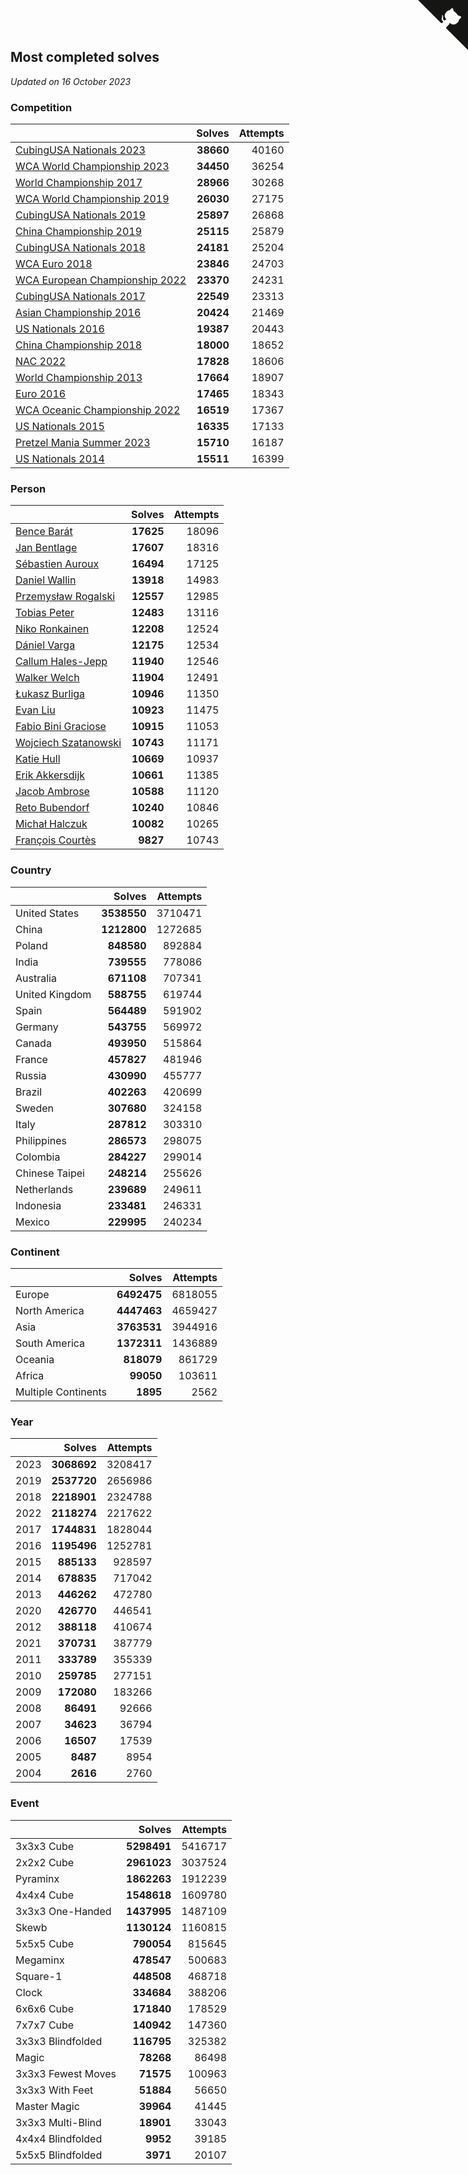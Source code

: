 ## Most completed solves

*Updated on 16 October 2023*


### Competition

|  | Solves | Attempts |
| :--- | ---: | ---: |
| [CubingUSA Nationals 2023](https://www.worldcubeassociation.org/competitions/CubingUSANationals2023) | **38660** | 40160 |
| [WCA World Championship 2023](https://www.worldcubeassociation.org/competitions/WC2023) | **34450** | 36254 |
| [World Championship 2017](https://www.worldcubeassociation.org/competitions/WC2017) | **28966** | 30268 |
| [WCA World Championship 2019](https://www.worldcubeassociation.org/competitions/WC2019) | **26030** | 27175 |
| [CubingUSA Nationals 2019](https://www.worldcubeassociation.org/competitions/CubingUSANationals2019) | **25897** | 26868 |
| [China Championship 2019](https://www.worldcubeassociation.org/competitions/ChinaChampionship2019) | **25115** | 25879 |
| [CubingUSA Nationals 2018](https://www.worldcubeassociation.org/competitions/CubingUSANationals2018) | **24181** | 25204 |
| [WCA Euro 2018](https://www.worldcubeassociation.org/competitions/Euro2018) | **23846** | 24703 |
| [WCA European Championship 2022](https://www.worldcubeassociation.org/competitions/Euro2022) | **23370** | 24231 |
| [CubingUSA Nationals 2017](https://www.worldcubeassociation.org/competitions/CubingUSANationals2017) | **22549** | 23313 |
| [Asian Championship 2016](https://www.worldcubeassociation.org/competitions/AsianChampionship2016) | **20424** | 21469 |
| [US Nationals 2016](https://www.worldcubeassociation.org/competitions/USNationals2016) | **19387** | 20443 |
| [China Championship 2018](https://www.worldcubeassociation.org/competitions/ChinaChampionship2018) | **18000** | 18652 |
| [NAC 2022](https://www.worldcubeassociation.org/competitions/NAC2022) | **17828** | 18606 |
| [World Championship 2013](https://www.worldcubeassociation.org/competitions/WC2013) | **17664** | 18907 |
| [Euro 2016](https://www.worldcubeassociation.org/competitions/Euro2016) | **17465** | 18343 |
| [WCA Oceanic Championship 2022](https://www.worldcubeassociation.org/competitions/OC2022) | **16519** | 17367 |
| [US Nationals 2015](https://www.worldcubeassociation.org/competitions/USNationals2015) | **16335** | 17133 |
| [Pretzel Mania Summer 2023](https://www.worldcubeassociation.org/competitions/PretzelManiaSummer2023) | **15710** | 16187 |
| [US Nationals 2014](https://www.worldcubeassociation.org/competitions/USNationals2014) | **15511** | 16399 |

### Person

|  | Solves | Attempts |
| :--- | ---: | ---: |
| [Bence Barát](https://www.worldcubeassociation.org/persons/2008BARA01) | **17625** | 18096 |
| [Jan Bentlage](https://www.worldcubeassociation.org/persons/2010BENT01) | **17607** | 18316 |
| [Sébastien Auroux](https://www.worldcubeassociation.org/persons/2008AURO01) | **16494** | 17125 |
| [Daniel Wallin](https://www.worldcubeassociation.org/persons/2013WALL03) | **13918** | 14983 |
| [Przemysław Rogalski](https://www.worldcubeassociation.org/persons/2013ROGA02) | **12557** | 12985 |
| [Tobias Peter](https://www.worldcubeassociation.org/persons/2014PETE03) | **12483** | 13116 |
| [Niko Ronkainen](https://www.worldcubeassociation.org/persons/2010RONK01) | **12208** | 12524 |
| [Dániel Varga](https://www.worldcubeassociation.org/persons/2008VARG01) | **12175** | 12534 |
| [Callum Hales-Jepp](https://www.worldcubeassociation.org/persons/2012HALE01) | **11940** | 12546 |
| [Walker Welch](https://www.worldcubeassociation.org/persons/2011WELC01) | **11904** | 12491 |
| [Łukasz Burliga](https://www.worldcubeassociation.org/persons/2013BURL01) | **10946** | 11350 |
| [Evan Liu](https://www.worldcubeassociation.org/persons/2009LIUE01) | **10923** | 11475 |
| [Fabio Bini Graciose](https://www.worldcubeassociation.org/persons/2010GRAC02) | **10915** | 11053 |
| [Wojciech Szatanowski](https://www.worldcubeassociation.org/persons/2011SZAT01) | **10743** | 11171 |
| [Katie Hull](https://www.worldcubeassociation.org/persons/2010HULL01) | **10669** | 10937 |
| [Erik Akkersdijk](https://www.worldcubeassociation.org/persons/2005AKKE01) | **10661** | 11385 |
| [Jacob Ambrose](https://www.worldcubeassociation.org/persons/2010AMBR01) | **10588** | 11120 |
| [Reto Bubendorf](https://www.worldcubeassociation.org/persons/2012BUBE01) | **10240** | 10846 |
| [Michał Halczuk](https://www.worldcubeassociation.org/persons/2006HALC01) | **10082** | 10265 |
| [François Courtès](https://www.worldcubeassociation.org/persons/2008COUR01) | **9827** | 10743 |

### Country

|  | Solves | Attempts |
| :--- | ---: | ---: |
| United States | **3538550** | 3710471 |
| China | **1212800** | 1272685 |
| Poland | **848580** | 892884 |
| India | **739555** | 778086 |
| Australia | **671108** | 707341 |
| United Kingdom | **588755** | 619744 |
| Spain | **564489** | 591902 |
| Germany | **543755** | 569972 |
| Canada | **493950** | 515864 |
| France | **457827** | 481946 |
| Russia | **430990** | 455777 |
| Brazil | **402263** | 420699 |
| Sweden | **307680** | 324158 |
| Italy | **287812** | 303310 |
| Philippines | **286573** | 298075 |
| Colombia | **284227** | 299014 |
| Chinese Taipei | **248214** | 255626 |
| Netherlands | **239689** | 249611 |
| Indonesia | **233481** | 246331 |
| Mexico | **229995** | 240234 |

### Continent

|  | Solves | Attempts |
| :--- | ---: | ---: |
| Europe | **6492475** | 6818055 |
| North America | **4447463** | 4659427 |
| Asia | **3763531** | 3944916 |
| South America | **1372311** | 1436889 |
| Oceania | **818079** | 861729 |
| Africa | **99050** | 103611 |
| Multiple Continents | **1895** | 2562 |

### Year

|  | Solves | Attempts |
| :--- | ---: | ---: |
| 2023 | **3068692** | 3208417 |
| 2019 | **2537720** | 2656986 |
| 2018 | **2218901** | 2324788 |
| 2022 | **2118274** | 2217622 |
| 2017 | **1744831** | 1828044 |
| 2016 | **1195496** | 1252781 |
| 2015 | **885133** | 928597 |
| 2014 | **678835** | 717042 |
| 2013 | **446262** | 472780 |
| 2020 | **426770** | 446541 |
| 2012 | **388118** | 410674 |
| 2021 | **370731** | 387779 |
| 2011 | **333789** | 355339 |
| 2010 | **259785** | 277151 |
| 2009 | **172080** | 183266 |
| 2008 | **86491** | 92666 |
| 2007 | **34623** | 36794 |
| 2006 | **16507** | 17539 |
| 2005 | **8487** | 8954 |
| 2004 | **2616** | 2760 |

### Event

|  | Solves | Attempts |
| :--- | ---: | ---: |
| 3x3x3 Cube | **5298491** | 5416717 |
| 2x2x2 Cube | **2961023** | 3037524 |
| Pyraminx | **1862263** | 1912239 |
| 4x4x4 Cube | **1548618** | 1609780 |
| 3x3x3 One-Handed | **1437995** | 1487109 |
| Skewb | **1130124** | 1160815 |
| 5x5x5 Cube | **790054** | 815645 |
| Megaminx | **478547** | 500683 |
| Square-1 | **448508** | 468718 |
| Clock | **334684** | 388206 |
| 6x6x6 Cube | **171840** | 178529 |
| 7x7x7 Cube | **140942** | 147360 |
| 3x3x3 Blindfolded | **116795** | 325382 |
| Magic | **78268** | 86498 |
| 3x3x3 Fewest Moves | **71575** | 100963 |
| 3x3x3 With Feet | **51884** | 56650 |
| Master Magic | **39964** | 41445 |
| 3x3x3 Multi-Blind | **18901** | 33043 |
| 4x4x4 Blindfolded | **9952** | 39185 |
| 5x5x5 Blindfolded | **3971** | 20107 |


<a href="https://github.com/jonatanklosko/wca_statistics" class="github-corner" aria-label="View source on Github"><svg width="80" height="80" viewBox="0 0 250 250" style="fill:#151513; color:#fff; position: absolute; top: 0; border: 0; right: 0;" aria-hidden="true"><path d="M0,0 L115,115 L130,115 L142,142 L250,250 L250,0 Z"></path><path d="M128.3,109.0 C113.8,99.7 119.0,89.6 119.0,89.6 C122.0,82.7 120.5,78.6 120.5,78.6 C119.2,72.0 123.4,76.3 123.4,76.3 C127.3,80.9 125.5,87.3 125.5,87.3 C122.9,97.6 130.6,101.9 134.4,103.2" fill="currentColor" style="transform-origin: 130px 106px;" class="octo-arm"></path><path d="M115.0,115.0 C114.9,115.1 118.7,116.5 119.8,115.4 L133.7,101.6 C136.9,99.2 139.9,98.4 142.2,98.6 C133.8,88.0 127.5,74.4 143.8,58.0 C148.5,53.4 154.0,51.2 159.7,51.0 C160.3,49.4 163.2,43.6 171.4,40.1 C171.4,40.1 176.1,42.5 178.8,56.2 C183.1,58.6 187.2,61.8 190.9,65.4 C194.5,69.0 197.7,73.2 200.1,77.6 C213.8,80.2 216.3,84.9 216.3,84.9 C212.7,93.1 206.9,96.0 205.4,96.6 C205.1,102.4 203.0,107.8 198.3,112.5 C181.9,128.9 168.3,122.5 157.7,114.1 C157.9,116.9 156.7,120.9 152.7,124.9 L141.0,136.5 C139.8,137.7 141.6,141.9 141.8,141.8 Z" fill="currentColor" class="octo-body"></path></svg></a><style>.github-corner:hover .octo-arm{animation:octocat-wave 560ms ease-in-out}@keyframes octocat-wave{0%,100%{transform:rotate(0)}20%,60%{transform:rotate(-25deg)}40%,80%{transform:rotate(10deg)}}@media (max-width:500px){.github-corner:hover .octo-arm{animation:none}.github-corner .octo-arm{animation:octocat-wave 560ms ease-in-out}}</style>
